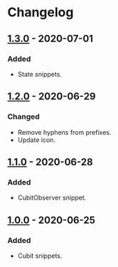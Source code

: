 # Changelog

## [1.3.0] - 2020-07-01

### Added

- State snippets.

## [1.2.0] - 2020-06-29

### Changed

- Remove hyphens from prefixes.
- Update icon.

## [1.1.0] - 2020-06-28

### Added

- CubitObserver snippet.

## [1.0.0] - 2020-06-25

### Added

- Cubit snippets.

[1.3.0]: https://github.com/zepfietje/vscode-cubit-snippets/releases/tag/1.3.0
[1.2.0]: https://github.com/zepfietje/vscode-cubit-snippets/releases/tag/1.2.0
[1.1.0]: https://github.com/zepfietje/vscode-cubit-snippets/releases/tag/1.1.0
[1.0.0]: https://github.com/zepfietje/vscode-cubit-snippets/releases/tag/1.0.0
